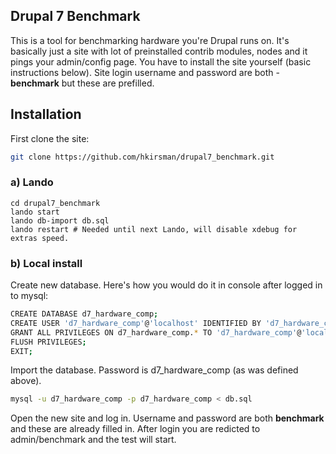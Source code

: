
Drupal 7 Benchmark
---------------------

This is a tool for benchmarking hardware you're Drupal runs on. It's basically just a site with lot of preinstalled contrib modules, nodes and it pings your admin/config page. You have to install the site yourself (basic instructions below). Site login username and password are both - **benchmark** but these are prefilled.

Installation
------------

First clone the site:
```sh
git clone https://github.com/hkirsman/drupal7_benchmark.git
```

### a) Lando

```
cd drupal7_benchmark
lando start
lando db-import db.sql
lando restart # Needed until next Lando, will disable xdebug for extras speed.
```

### b) Local install

Create new database. Here's how you would do it in console after logged in to mysql:
```sh
CREATE DATABASE d7_hardware_comp;
CREATE USER 'd7_hardware_comp'@'localhost' IDENTIFIED BY 'd7_hardware_comp';
GRANT ALL PRIVILEGES ON d7_hardware_comp.* TO 'd7_hardware_comp'@'localhost';
FLUSH PRIVILEGES;
EXIT;
```

Import the database. Password is d7_hardware_comp (as was defined above).
```sh
mysql -u d7_hardware_comp -p d7_hardware_comp < db.sql
```

Open the new site and log in. Username and password are both **benchmark** and these are already filled in. After login you are redicted to admin/benchmark and the test will start.
